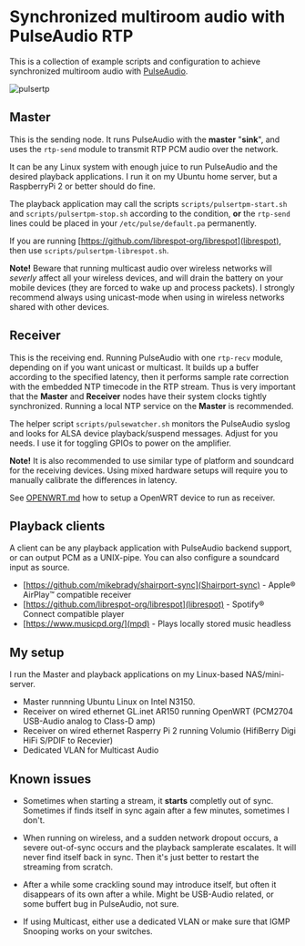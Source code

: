 Synchronized multiroom audio with PulseAudio RTP
================================================

This is a collection of example scripts and configuration to achieve synchronized multiroom audio with [PulseAudio](https://www.freedesktop.org/wiki/Software/PulseAudio/).

![pulsertp](https://raw.githubusercontent.com/mada3k/pulsertp-multiroom/master/pulsertp.png "Pulse RTP flow")


Master
------
This is the sending node. It runs PulseAudio with the __master__ "__sink__", and uses the `rtp-send` module to transmit RTP PCM audio over the network.

It can be any Linux system with enough juice to run PulseAudio and the desired playback applications. I run it on my Ubuntu home server, but a RaspberryPi 2 or better should do fine.

The playback application may call the scripts `scripts/pulsertpm-start.sh` and `scripts/pulsertpm-stop.sh` according to the condition, __or__ the `rtp-send` lines could be placed in your `/etc/pulse/default.pa` permanently.

If you are running [https://github.com/librespot-org/librespot](librespot), then use `scripts/pulsertpm-librespot.sh`.

__Note!__ Beware that running multicast audio over wireless networks will *severly* affect all your wireless devices, and will drain the battery on your mobile devices (they are forced to wake up and process packets). I strongly recommend always using unicast-mode when using in wireless networks shared with other devices.


Receiver
--------
This is the receiving end. Running PulseAudio with one `rtp-recv` module, depending on if you want unicast or multicast. 
It builds up a buffer according to the specified latency, then it performs sample rate correction with the embedded NTP timecode in the RTP stream.
Thus is very important that the __Master__ and __Receiver__ nodes have their system clocks tightly synchronized. Running a local NTP service on the __Master__ is recommended.

The helper script `scripts/pulsewatcher.sh` monitors the PulseAudio syslog and looks for ALSA device playback/suspend messages. Adjust for you needs. I use it for toggling GPIOs to power on the amplifier.

__Note!__ It is also recommended to use similar type of platform and soundcard for the receiving devices. Using mixed hardware setups will require you to manually calibrate the differences in latency.

See [OPENWRT.md](OPENWRT.md) how to setup a OpenWRT device to run as receiver.


Playback clients
----------------
A client can be any playback application with PulseAudio backend support, or can output PCM as a UNIX-pipe. You can also configure a soundcard input as source.

* [https://github.com/mikebrady/shairport-sync](Shairport-sync) - Apple® AirPlay™ compatible receiver
* [https://github.com/librespot-org/librespot](librespot) - Spotify® Connect compatible player  
* [https://www.musicpd.org/](mpd) - Plays locally stored music headless


My setup
--------
I run the Master and playback applications on my Linux-based NAS/mini-server.

* Master runnning Ubuntu Linux on Intel N3150.
* Receiver on wired ethernet GL.inet AR150 running OpenWRT (PCM2704 USB-Audio analog to Class-D amp)
* Receiver on wired ethernet Rasperry Pi 2 running Volumio (HifiBerry Digi HiFi S/PDIF to Recevier)
* Dedicated VLAN for Multicast Audio


Known issues
------------
* Sometimes when starting a stream, it __starts__ completly out of sync. Sometimes if finds itself in sync again after a few minutes, sometimes I don't.

* When running on wireless, and a sudden network dropout occurs, a severe out-of-sync occurs and the playback samplerate escalates. It will never find itself back in sync. Then it's just better to restart the streaming from scratch.

* After a while some crackling sound may introduce itself, but often it disappears of its own after a while. Might be USB-Audio related, or some buffert bug in PulseAudio, not sure.

* If using Multicast, either use a dedicated VLAN or make sure that IGMP Snooping works on your switches.



